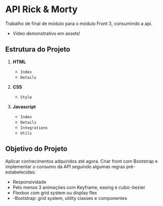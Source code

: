 # API Rick & Morty

Trabalho de final de módulo para o módulo Front 3, consumindo a api.
 - Vídeo demonstrativo em assets!
## Estrutura do Projeto

1. **HTML**
    - `Index`
    - `Details`

2. **CSS**
    - `Style`

3. **Javascript**
    - `Index`
    - `Details`
    - `Integrations`
    - `Utils`


## Objetivo do Projeto
Aplicar conhecimentos adquiridos até agora. Criar front com Bootstrap e implementar o consumo da API seguindo algumas regras pré-estabelecidas:
- Responsividade
- Pelo menos 3 animações com Keyframe, easing e cubic-bezier
- Flexbox com grid system ou display flex
- -Bootstrap: grid system, utility classes e componentes
